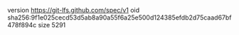version https://git-lfs.github.com/spec/v1
oid sha256:9f1e025cecd53d5ab8a90a55f6a25e500d124385efdb2d75caad67bf478f894c
size 5291
